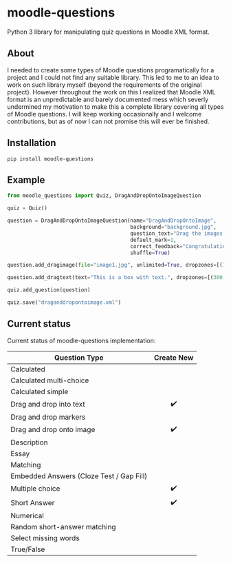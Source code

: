 # moodle-questions
Python 3 library for manipulating quiz questions in Moodle XML format.

## About
I needed to create some types of Moodle questions programatically for a project and I could not find any suitable
library. This led to me to an idea to work on such library myself (beyond the requirements of the original project).
However throughout the work on this I realized that Moodle XML format is an unpredictable and barely documented mess
which severly undermined my motivation to make this a complete library covering all types of Moodle questions. I will
keep working occasionally and I welcome contributions, but as of now I can not promise this will ever be finished.

## Installation
`pip install moodle-questions`

## Example
```python
from moodle_questions import Quiz, DragAndDropOntoImageQuestion

quiz = Quiz()

question = DragAndDropOntoImageQuestion(name="DragAndDropOntoImage",
                                        background="background.jpg",
                                        question_text="Drag the images in the correct boxes",
                                        default_mark=1,
                                        correct_feedback="Congratulations!",
                                        shuffle=True)

question.add_dragimage(file="image1.jpg", unlimited=True, dropzones=[(100, 100, "some dropzone text")])

question.add_dragtext(text="This is a box with text.", dropzones=[(300,100,"some dropzone text 2")])

quiz.add_question(question)

quiz.save("draganddropontoimage.xml")
```

## Current status

Current status of moodle-questions implementation:

| Question Type                            |  Create New        |
| ---------------------------------------- |  :---------------: |
| Calculated                               |                    |
| Calculated multi-choice                  |                    |
| Calculated simple                        |                    |
| Drag and drop into text                  | :heavy_check_mark: |
| Drag and drop markers                    |                    |
| Drag and drop onto image                 | :heavy_check_mark: |
| Description                              |                    |
| Essay                                    |                    |
| Matching                                 |                    |
| Embedded Answers (Cloze Test / Gap Fill) |                    |
| Multiple choice                          | :heavy_check_mark: |
| Short Answer                             | :heavy_check_mark: |
| Numerical                                |                    |
| Random short-answer matching             |                    |
| Select missing words                     |                    | 
| True/False                               |                    |
